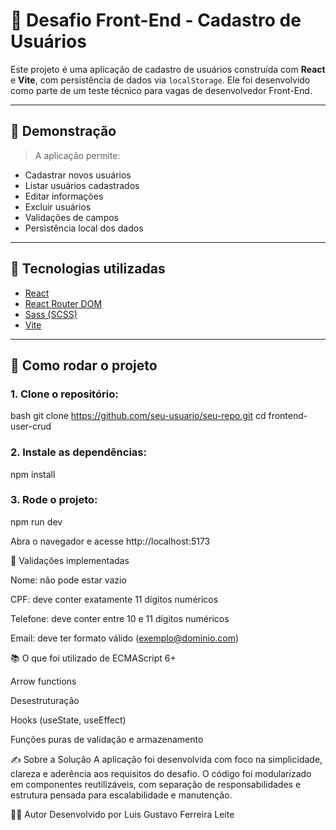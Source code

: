 # 🧪 Desafio Front-End - Cadastro de Usuários

Este projeto é uma aplicação de cadastro de usuários construída com **React** e **Vite**, com persistência de dados via `localStorage`. Ele foi desenvolvido como parte de um teste técnico para vagas de desenvolvedor Front-End.

---

## 📸 Demonstração

> A aplicação permite:
- Cadastrar novos usuários
- Listar usuários cadastrados
- Editar informações
- Excluir usuários
- Validações de campos
- Persistência local dos dados

---

## 🧱 Tecnologias utilizadas

- [React](https://react.dev/)
- [React Router DOM](https://reactrouter.com/)
- [Sass (SCSS)](https://sass-lang.com/)
- [Vite](https://vitejs.dev/)

---

## 🚀 Como rodar o projeto

### 1. Clone o repositório:

bash
git clone https://github.com/seu-usuario/seu-repo.git
cd frontend-user-crud

### 2. Instale as dependências:

npm install

### 3. Rode o projeto:

npm run dev

Abra o navegador e acesse http://localhost:5173

🧪 Validações implementadas

Nome: não pode estar vazio

CPF: deve conter exatamente 11 dígitos numéricos

Telefone: deve conter entre 10 e 11 dígitos numéricos

Email: deve ter formato válido (exemplo@dominio.com)


📚 O que foi utilizado de ECMAScript 6+

Arrow functions

Desestruturação

Hooks (useState, useEffect)

Funções puras de validação e armazenamento

✍️ Sobre a Solução
A aplicação foi desenvolvida com foco na simplicidade, clareza e aderência aos requisitos do desafio. O código foi modularizado em componentes reutilizáveis, com separação de responsabilidades e estrutura pensada para escalabilidade e manutenção.

👨‍💻 Autor
Desenvolvido por Luis Gustavo Ferreira Leite
